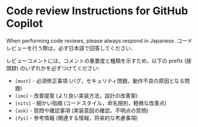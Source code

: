 # Code review Instructions for GitHub Copilot

When performing code reviews, please always respond in Japanese.
コードレビューを行う際は，必ず日本語で回答してください．

レビューコメントには，コメントの重要度と種類を示すため，以下の prefix (接頭辞) のいずれかを必ずつけてください:

- `[must]` - 必須修正事項 (バグ，セキュリティ問題，動作不良の原因となる問題)
- `[imo]` - 改善提案 (より良い実装方法，設計の改善案)
- `[nits]` - 細かい指摘 (コードスタイル，命名規則，軽微な改善点)
- `[ask]` - 質問や確認事項 (実装意図の確認，不明点の質問)
- `[fyi]` - 参考情報 (関連する情報，将来的な考慮事項)
